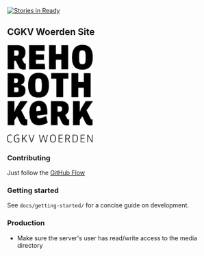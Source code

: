 [![Stories in Ready](https://badge.waffle.io/cgkv-rehoboth/stek.png?label=ready&title=Ready)](https://waffle.io/cgkv-rehoboth/stek)
## CGKV Woerden Site

<img src="https://raw.githubusercontent.com/cgkv-rehoboth/stek/master/src/assets/resources/images/logo-zwart.png" width="200" />

### Contributing

Just follow the [GitHub Flow](https://guides.github.com/introduction/flow/index.html)

### Getting started

See `docs/getting-started/` for a concise guide on development.

### Production

- Make sure the server's user has read/write access to the media directory
